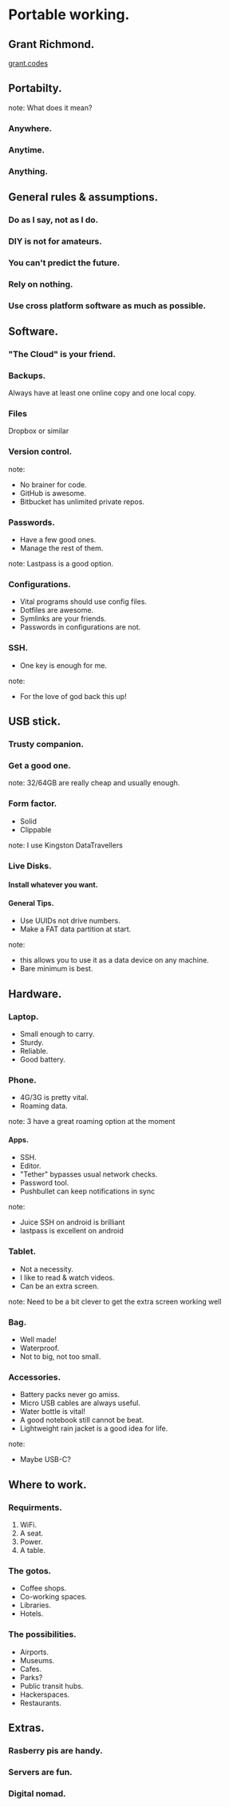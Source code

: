 # Portable working.



## Grant Richmond.

[grant.codes](http://grant.codes/)



## Portabilty.

note: 
What does it mean?


### Anywhere.


### Anytime.


### Anything.



## General rules & assumptions.


### Do as I say, not as I do.


### DIY is not for amateurs.


### You can't predict the future.


### Rely on nothing.


### Use cross platform software as much as possible.



## Software.


### "The Cloud" is your friend.


### Backups.

Always have at least one online copy and one local copy.


### Files

Dropbox or similar


### Version control.

note:
- No brainer for code.
- GitHub is awesome.
- Bitbucket has unlimited private repos.


### Passwords.

- Have a few good ones.
- Manage the rest of them.

note:
Lastpass is a good option.


### Configurations.

- Vital programs should use config files.
- Dotfiles are awesome.
- Symlinks are your friends.
- Passwords in configurations are not.


### SSH.

- One key is enough for me.

note:
- For the love of god back this up!




## USB stick.


### Trusty companion.


### Get a good one.

note:
32/64GB are really cheap and usually enough.


### Form factor.

- Solid
- Clippable

note: 
I use Kingston DataTravellers


### Live Disks.


#### Install whatever you want.


#### General Tips.

- Use UUIDs not drive numbers.
- Make a FAT data partition at start.

note: 
- this allows you to use it as a data device on any machine.
- Bare minimum is best.




## Hardware.


### Laptop.

- Small enough to carry.
- Sturdy.
- Reliable.
- Good battery.


### Phone.

- 4G/3G is pretty vital.
- Roaming data.

note:
3 have a great roaming option at the moment


#### Apps.

- SSH.
- Editor.
- "Tether" bypasses usual network checks.
- Password tool.
- Pushbullet can keep notifications in sync

note:
- Juice SSH on android is brilliant
- lastpass is excellent on android


### Tablet.

- Not a necessity.
- I like to read & watch videos.
- Can be an extra screen.

note:
Need to be a bit clever to get the extra screen working well


### Bag.

- Well made!
- Waterproof.
- Not to big, not too small.


### Accessories.

- Battery packs never go amiss.
- Micro USB cables are always useful.
- Water bottle is vital!
- A good notebook still cannot be beat.
- Lightweight rain jacket is a good idea for life.

note:
- Maybe USB-C?



## Where to work.


### Requirments.

1. WiFi.
2. A seat.
3. Power.
4. A table.


### The gotos.

- Coffee shops.
- Co-working spaces.
- Libraries.
- Hotels.


### The possibilities.

- Airports.
- Museums.
- Cafes.
- Parks?
- Public transit hubs.
- Hackerspaces.
- Restaurants.



## Extras.


### Rasberry pis are handy.


### Servers are fun.


### Digital nomad.
